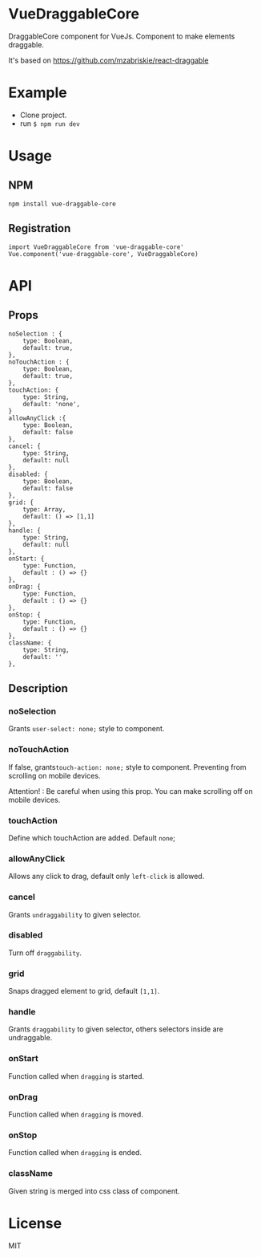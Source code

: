 # VueDraggableCore
DraggableCore component for VueJs. Component to make elements draggable.

It's based on https://github.com/mzabriskie/react-draggable

# Example

- Clone project.
- run `$ npm run dev`

# Usage
## NPM
```
npm install vue-draggable-core
```

## Registration
```
import VueDraggableCore from 'vue-draggable-core'
Vue.component('vue-draggable-core', VueDraggableCore)
```

# API

## Props

```
noSelection : {
    type: Boolean,
    default: true,
},
noTouchAction : {
    type: Boolean,
    default: true,
},
touchAction: {
    type: String,
    default: 'none',
}
allowAnyClick :{
    type: Boolean,
    default: false
},
cancel: {
    type: String,
    default: null
},
disabled: {
    type: Boolean,
    default: false
},
grid: {
    type: Array,
    default: () => [1,1]
},
handle: {
    type: String,
    default: null
},
onStart: {
    type: Function,
    default : () => {}
},
onDrag: {
    type: Function,
    default : () => {}
},
onStop: {
    type: Function,
    default : () => {}
},
className: {
    type: String,
    default: ''
},
```

## Description

### noSelection

Grants `user-select: none;` style to component.

### noTouchAction

If false, grants`touch-action: none;` style to component. Preventing from scrolling on mobile devices. 

Attention! : Be careful when using this prop. You can make scrolling off on mobile devices.

### touchAction

Define which touchAction are added. Default `none`;

### allowAnyClick

Allows any click to drag, default only `left-click` is allowed.

### cancel

Grants `undraggability` to given selector.

### disabled

Turn off `draggability`.

### grid

Snaps dragged element to grid, default `[1,1]`.

### handle

Grants `draggability` to given selector, others selectors inside are undraggable.

### onStart

Function called when `dragging` is started.

### onDrag

Function called when `dragging` is moved.

### onStop

Function called when `dragging` is ended.

### className

Given string is merged into css class of component.

# License
MIT